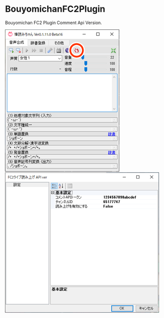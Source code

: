 # BouyomichanFC2Plugin
Bouyomichan FC2 Plugin Comment Api Version.

![棒読みちゃん](https://github.com/umi/BouyomichanFC2Plugin/blob/images/bouyomi.png "棒読みちゃん")
![設定](https://github.com/umi/BouyomichanFC2Plugin/blob/images/settings.png "設定")
